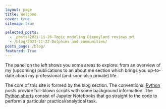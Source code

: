 ```yaml
---
layout: page
title: Welcome
cover: true
sitemap: true

selected_posts:
  - _posts/2021-11-26-Topic modeling Disneyland reviews.md
  - /blog/2021-11-22-Dolphins and communities/
posts_page: /blog/
featured: True
---
```

The panel on the left shows you some areas to explore: from an overview of my (upcoming) publications to an about me section which brings you up-to-date about my professional (and soon also private) life.

The core of this site is formed by the blog section. The conventional [Python](https://renswilderom.github.io/blog/python/) posts provide full-blown scripts with some background information. The [Python shorts](https://renswilderom.github.io/blog/python-shorts/) consist of Jupyter Notebooks that go straight to the code to perform a particular practical/analytical task.






<!-- ![home](/assets/img/home_2.jpeg) -->

<!-- <p align="center">
<img src="/assets/img/home_3.jpeg" alt="Carpathian" width="600" height="600" />
</p>

Photo by the author, Carpathian mountains, Ukraine, 2021. -->
